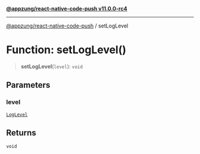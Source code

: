 [**@appzung/react-native-code-push v11.0.0-rc4**](../README.md)

---

[@appzung/react-native-code-push](../README.md) / setLogLevel

# Function: setLogLevel()

> **setLogLevel**(`level`): `void`

## Parameters

### level

[`LogLevel`](../enumerations/LogLevel.md)

## Returns

`void`

